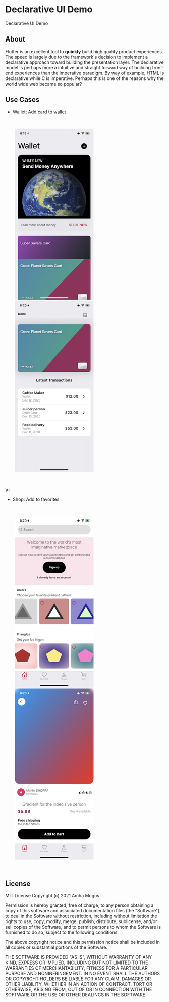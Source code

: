 # Declarative UI Demo

Declarative UI Demo

## About

Flutter is an excellent tool to __quickly__ build high quality product experiences. The speed is largely due to the framework\'s decision to implement a declarative approach toward building the presentation layer. The declarative model is perhaps more a intuitive and straight forward way of building front-end experiences than the imperative paradigm. By way of example, HTML is declarative while C is imperative. Perhaps this is one of the reasons why the world wide web became so popular?

## Use Cases 
- Wallet: Add card to wallet

<div display="flex" style="padding:30px;">
  <img src="/hype/wallet_home.png" width="250"/>
  &nbsp;
  <img src="/hype/card_details.png" width="250"/>
</div>

\n
- Shop: Add to favorites

<div display="flex" style="padding:30px;">
  <img src="/hype/shop_home.png" width="250"/>
  &nbsp;
  <img src="/hype/product_details.png" width="250"/>
</div>


## License

MIT License Copyright (c) 2021 Amha Mogus

Permission is hereby granted, free of charge, to any person obtaining a copy of this software and associated documentation files (the "Software"), to deal in the Software without restriction, including without limitation the rights to use, copy, modify, merge, publish, distribute, sublicense, and/or sell copies of the Software, and to permit persons to whom the Software is furnished to do so, subject to the following conditions:

The above copyright notice and this permission notice shall be included in all copies or substantial portions of the Software.

THE SOFTWARE IS PROVIDED "AS IS", WITHOUT WARRANTY OF ANY KIND, EXPRESS OR IMPLIED, INCLUDING BUT NOT LIMITED TO THE WARRANTIES OF MERCHANTABILITY, FITNESS FOR A PARTICULAR PURPOSE AND NONINFRINGEMENT. IN NO EVENT SHALL THE AUTHORS OR COPYRIGHT HOLDERS BE LIABLE FOR ANY CLAIM, DAMAGES OR OTHER LIABILITY, WHETHER IN AN ACTION OF CONTRACT, TORT OR OTHERWISE, ARISING FROM, OUT OF OR IN CONNECTION WITH THE SOFTWARE OR THE USE OR OTHER DEALINGS IN THE SOFTWARE. 
